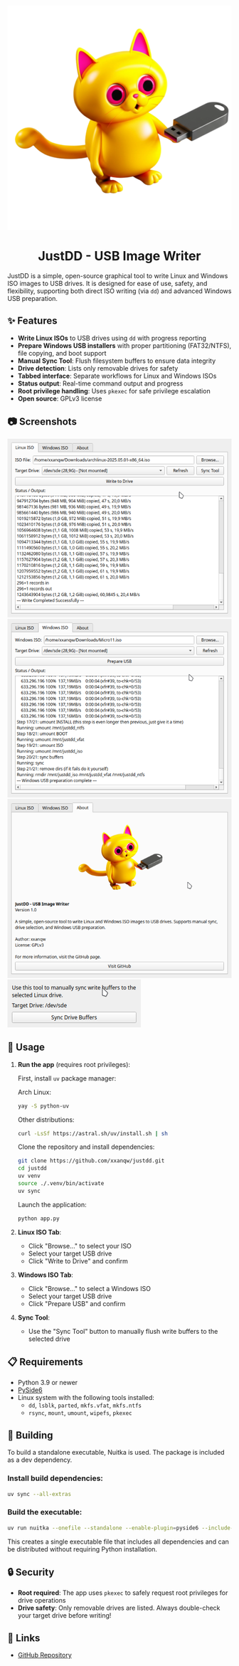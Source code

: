 <div align="center">

![JustDD - USB Image Writer](images/icon.png)
# JustDD - USB Image Writer

</div>

JustDD is a simple, open-source graphical tool to write Linux and Windows ISO images to USB drives. It is designed for ease of use, safety, and flexibility, supporting both direct ISO writing (via `dd`) and advanced Windows USB preparation.

## ✨ Features

- **Write Linux ISOs** to USB drives using `dd` with progress reporting
- **Prepare Windows USB installers** with proper partitioning (FAT32/NTFS), file copying, and boot support
- **Manual Sync Tool**: Flush filesystem buffers to ensure data integrity
- **Drive detection**: Lists only removable drives for safety
- **Tabbed interface**: Separate workflows for Linux and Windows ISOs
- **Status output**: Real-time command output and progress
- **Root privilege handling**: Uses `pkexec` for safe privilege escalation
- **Open source**: GPLv3 license

## 📷 Screenshots

![Linux ISO tab interface](images/linux.png)
![Windows ISO tab interface](images/windows.png)
![About dialog](images/about.png)
![Sync tool interface](images/sync.png)

## 🚀 Usage

1. **Run the app** (requires root privileges):  
   
   First, install `uv` package manager:
   
   Arch Linux:
   ```bash
   yay -S python-uv
   ```
   
   Other distributions:
   ```bash
   curl -LsSf https://astral.sh/uv/install.sh | sh
   ```

   Clone the repository and install dependencies:
   ```bash
   git clone https://github.com/xxanqw/justdd.git
   cd justdd
   uv venv
   source ./.venv/bin/activate
   uv sync
   ```
   
   Launch the application:
   ```bash
   python app.py
   ```

2. **Linux ISO Tab**:
   - Click "Browse..." to select your ISO
   - Select your target USB drive
   - Click "Write to Drive" and confirm

3. **Windows ISO Tab**:
   - Click "Browse..." to select a Windows ISO
   - Select your target USB drive
   - Click "Prepare USB" and confirm

4. **Sync Tool**:
   - Use the "Sync Tool" button to manually flush write buffers to the selected drive

## 📋 Requirements

- Python 3.9 or newer
- [PySide6](https://pypi.org/project/PySide6/)
- Linux system with the following tools installed:
  - `dd`, `lsblk`, `parted`, `mkfs.vfat`, `mkfs.ntfs`
  - `rsync`, `mount`, `umount`, `wipefs`, `pkexec`

## 🔨 Building

To build a standalone executable, Nuitka is used. The package is included as a dev dependency.

### Install build dependencies:
```bash
uv sync --all-extras
```

### Build the executable:
```bash
uv run nuitka --onefile --standalone --enable-plugin=pyside6 --include-data-file=images/icon.png=images/icon.png -o justdd app.py
```

This creates a single executable file that includes all dependencies and can be distributed without requiring Python installation.

## 🔒 Security

- **Root required**: The app uses `pkexec` to safely request root privileges for drive operations
- **Drive safety**: Only removable drives are listed. Always double-check your target drive before writing!

## 🔗 Links

- [GitHub Repository](https://github.com/xxanqw/justdd)
